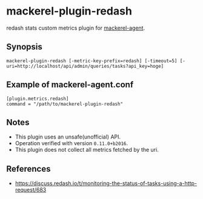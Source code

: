 mackerel-plugin-redash
=====================

redash stats custom metrics plugin for [mackerel-agent](https://github.com/mackerelio/mackerel-agent).

## Synopsis

```shell
mackerel-plugin-redash [-metric-key-prefix=redash] [-timeout=5] [-uri=http://localhost/api/admin/queries/tasks?api_key=hoge]
```

## Example of mackerel-agent.conf

```
[plugin.metrics.redash]
command = "/path/to/mackerel-plugin-redash"
```

## Notes

- This plugin uses an unsafe(unofficial) API.
 - Operation verified with version `0.11.0+b2016`.
- This plugin does not collect all metrics fetched by the uri.

## References

- https://discuss.redash.io/t/monitoring-the-status-of-tasks-using-a-http-request/683
